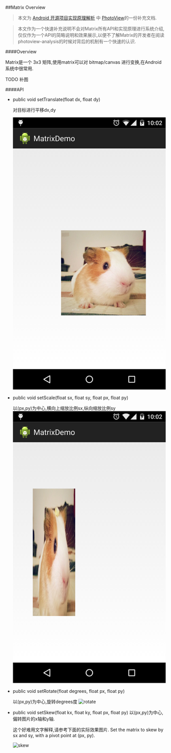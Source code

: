 ##Matrix Overview
> 本文为 [Android 开源项目实现原理解析](https://github.com/android-cn/android-open-project-analysis) 中 [PhotoView](https://github.com/android-cn/android-open-project-analysis/tree/master/photoview)的一份补充文档.

> 本文作为一个快速补充说明不会对Matrix所有API和实现原理进行系统介绍,仅仅作为一个API的简略说明和效果展示,以便不了解Matrix的开发者在阅读photoview-analysis的时候对背后的机制有一个快速的认识.


####Overview

Matrix是一个 3x3 矩阵,使用matrix可以对 bitmap/canvas 进行变换,在Android系统中很常用.

TODO 补图

####API 

- public void setTranslate(float dx, float dy)

    对目标进行平移dx,dy

    ![tranlate](images/tranlate.png)

- public void setScale(float sx, float sy, float px, float py)

    以(px,py)为中心,横向上缩放比例sx,纵向缩放比例sy
    ![scale](images/scale.png)

- public void setRotate(float degrees, float px, float py)

    以(px,py)为中心,旋转degrees度
    ![rotate](images/rotate.jpg)

- public void setSkew(float kx, float ky, float px, float py)
	以(px,py)为中心,偏转图片的x轴和y轴.
	
	这个好难用文字解释,请参考下面的实际效果图片.
    Set the matrix to skew by sx and sy, with a pivot point at (px, py).
    
	![skew](images/skew.jpg)

